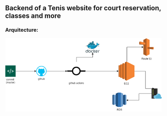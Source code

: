 ## Backend of a Tenis website for court reservation, classes and more

### Arquitecture:



![image info](./public/Arquitectura-Backend.png)
